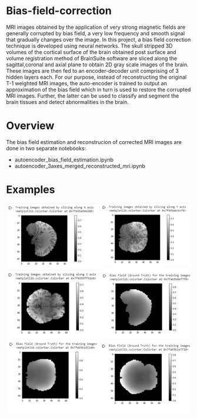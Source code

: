 # Bias-field-correction
MRI images obtained by the application of very strong magnetic fields are generally corrupted by bias field, a very low frequency and smooth signal that gradually changes over the image.  In this project, a bias field correction technique is developed using neural networks. The skull stripped 3D volumes of the cortical surface of the brain obtained post surface and volume registration method of BrainSuite software are sliced along the sagittal,coronal and axial plane to obtain 2D gray scale images of the brain. These images are then fed to an encoder-decoder unit comprising of 3 hidden layers each. For our purpose, instead of reconstructing the original T-1 weighted MRI images, the auto-encoder is trained to output an approximation of the bias field which in turn is used to restore the corrupted MRI images. Further, the latter can be used to classify and segment the brain tissues and detect abnormalities in the brain.
# Overview
The bias field estimation and reconstrucion of corrected MRI images are done in two separate notebooks:
* autoencoder_bias_field_estimation.ipynb
* autoencoder_3axes_merged_reconstructed_mri.ipynb
# Examples

<img src="images/mri%20images/1.jpg" width=250> <img src="images/mri%20images/2.jpg" width=250>
<img src="images/mri%20images/3.jpg" width=250> <img src="images/bias%20field/1.jpg" width=250> 
<img src="images/bias%20field/2.jpg" width=250> <img src="images/bias%20field/3.jpg" width=250> 
